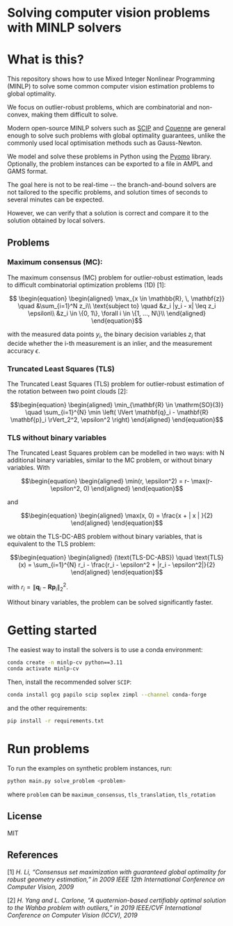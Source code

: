 # Solving computer vision problems with MINLP solvers

# What is this?

This repository shows how to use Mixed Integer Nonlinear Programming (MINLP) to solve some common computer vision estimation problems to global optimality.

We focus on outlier-robust problems, which are combinatorial and non-convex, making them difficult to solve.

Modern open-source MINLP solvers such as [SCIP](https://github.com/scipopt/scip) and [Couenne](https://www.coin-or.org/Couenne/) are general enough to solve such problems with global optimality guarantees, unlike the commonly used local optimisation methods such as Gauss-Newton.

We model and solve these problems in Python using the [Pyomo](https://github.com/Pyomo/pyomo) library. Optionally, the problem instances can be exported to a file in AMPL and GAMS format.

The goal here is not to be real-time -- the branch-and-bound solvers are not tailored to the specific problems, and solution times of seconds to several minutes can be expected.

However, we can verify that a solution is correct and compare it to the solution obtained by local solvers.

## Problems 

### Maximum consensus (MC): 

The maximum consensus (MC) problem for outlier-robust estimation, leads to difficult combinatorial optimization problems (1D) [1]: 

```math

\begin{equation}
	\begin{aligned}
		\max_{x \in \mathbb{R}, \, \mathbf{z}} \quad &\sum_{i=1}^N z_i\\
		\text{subject to} \quad  &z_i |y_i - x| \leq z_i \epsilon\\
		&z_i \in \{0, 1\}, \forall i \in \{1, ..., N\}\\
	\end{aligned}
\end{equation}
```

with the measured data points $y_i$, the binary decision variables $z_i$ that decide whether the i-th measurement is an inlier, and the measurement accuracy $\epsilon$.

### Truncated Least Squares (TLS)

The Truncated Least Squares (TLS) problem for outlier-robust estimation of the rotation between two point clouds [2]:

```math
\begin{equation}
	\begin{aligned}
	\min_{\mathbf{R} \in \mathrm{SO}(3)} \quad \sum_{i=1}^{N} \min \left( \lVert \mathbf{q}_i - \mathbf{R} \mathbf{p}_i \rVert_2^2, \epsilon^2 \right)
	\end{aligned}
\end{equation}
```

### TLS without binary variables

The Truncated Least Squares problem can be modelled in two ways: with N additional binary variables, similar to the MC problem, or without binary variables. 
With 
```math
\begin{equation}
	\begin{aligned}
		\min(r, \epsilon^2) = r- \max(r- \epsilon^2, 0)
	\end{aligned}
\end{equation}
```
and

```math
\begin{equation}
	\begin{aligned}
		\max(x, 0) = \frac{x + | x | }{2}
	\end{aligned}
\end{equation}
```

we obtain the TLS-DC-ABS problem without binary variables, that is equivalent to the TLS problem:
```math
\begin{equation}
	\begin{aligned}
		(\text{TLS-DC-ABS}) \quad \text{TLS}(x) = \sum_{i=1}^{N} r_i - \frac{r_i - \epsilon^2 + |r_i - \epsilon^2|}{2}
	\end{aligned}
\end{equation}
```
with $r_i =  \lVert \mathbf{q}_i - \mathbf{R} \mathbf{p}_i \rVert_2^2$.

Without binary variables, the problem can be solved significantly faster.


# Getting started

The easiest way to install the solvers is to use a conda environment:

```sh
conda create -n minlp-cv python==3.11 
conda activate minlp-cv
```

Then, install the recommended solver `SCIP`:

```sh
conda install gcg papilo scip soplex zimpl --channel conda-forge
```

and the other requirements: 


```sh
pip install -r requirements.txt
```

# Run problems

To run the examples on synthetic problem instances, run: 

```sh 
python main.py solve_problem <problem>
```

where `problem` can be `maximum_consensus`, `tls_translation`, `tls_rotation`


## License 

MIT

## References 

[1] *H. Li, “Consensus set maximization with guaranteed global optimality for
robust geometry estimation,” in 2009 IEEE 12th International Conference on
Computer Vision, 2009*

[2] *H. Yang and L. Carlone, “A quaternion-based certifiably optimal solution to
the Wahba problem with outliers,” in 2019 IEEE/CVF International Conference on Computer Vision (ICCV), 2019*
